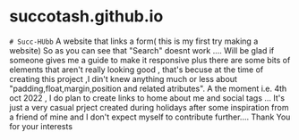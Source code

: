 # succotash.github.io
`# Succ-HUbb`
A website that links a form( this is my first try making a website) 
So as you can see that "Search" doesnt work  ....  Will be glad if someone gives me a guide to make it responsive 
plus there are some bits of elements that aren't really looking good , that's becuse at the time of creating this project ,I din't knew anything much or less about "padding,float,margin,position and related atributes". 
A the moment i.e. 4th oct 2022 , I do plan to create links to home about me and social tags ...
It's just a very casual prject created during holidays after some inspiration from a friend of mine and I don't expect myself to contribute further....
Thank You for your interests
